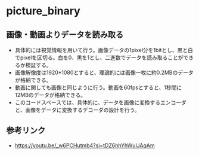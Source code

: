 # picture_binary
## 画像・動画よりデータを読み取る
- 具体的には視覚情報を用いて行う。画像データの1pixel分を1bitとし、黒と白でpixelを区切る。白を0、黒を1とし、二進数でデータを読み取ることができるか検証する。
- 画像解像度は1920*1080とすると、理論的には画像一枚に約0.2MBのデータが格納できる。
- 動画に関しても画像と同じように行う。動画を60fpsとすると、1秒間に12MBのデータが格納できる。
- このコードスペースでは、具体的に、データを画像に変換するエンコーダと、画像をデータに変換するデコーダの設計を行う。
## 参考リンク
- https://youtu.be/_w6PCHutmb4?si=tDZ6hhYhWulJAqAm